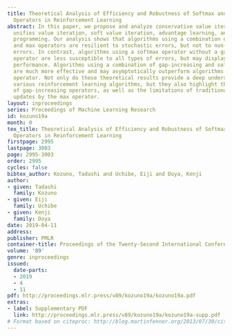 ```yaml
---
title: Theoretical Analysis of Efficiency and Robustness of Softmax and Gap-Increasing
  Operators in Reinforcement Learning
abstract: In this paper, we propose and analyze conservative value iteration, which
  unifies value iteration, soft value iteration, advantage learning, and dynamic policy
  programming. Our analysis shows that algorithms using a combination of gap-increasing
  and max operators are resilient to stochastic errors, but not to non-stochastic
  errors. In contrast, algorithms using a softmax operator without a gap-increasing
  operator are less susceptible to all types of errors, but may display poor asymptotic
  performance. Algorithms using a combination of gap-increasing and softmax operators
  are much more effective and may asymptotically outperform algorithms with the max
  operator. Not only do these theoretical results provide a deep understanding of
  various reinforcement learning algorithms, but they also highlight the effectiveness
  of gap-increasing operators, as well as the limitations of traditional greedy value
  updates by the max operator.
layout: inproceedings
series: Proceedings of Machine Learning Research
id: kozuno19a
month: 0
tex_title: Theoretical Analysis of Efficiency and Robustness of Softmax and Gap-Increasing
  Operators in Reinforcement Learning
firstpage: 2995
lastpage: 3003
page: 2995-3003
order: 2995
cycles: false
bibtex_author: Kozuno, Tadashi and Uchibe, Eiji and Doya, Kenji
author:
- given: Tadashi
  family: Kozuno
- given: Eiji
  family: Uchibe
- given: Kenji
  family: Doya
date: 2019-04-11
address: 
publisher: PMLR
container-title: Proceedings of the Twenty-Second International Conference on Artificial Intelligence and Statistics
volume: '89'
genre: inproceedings
issued:
  date-parts:
  - 2019
  - 4
  - 11
pdf: http://proceedings.mlr.press/v89/kozuno19a/kozuno19a.pdf
extras:
- label: Supplementary PDF
  link: http://proceedings.mlr.press/v89/kozuno19a/kozuno19a-supp.pdf
# Format based on citeproc: http://blog.martinfenner.org/2013/07/30/citeproc-yaml-for-bibliographies/
---
```

